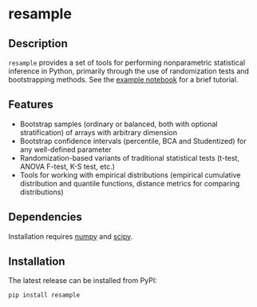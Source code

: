 # resample

Description
--------

`resample` provides a set of tools for performing nonparametric statistical inference in Python, primarily through the use of randomization tests and bootstrapping methods.  See the [example notebook](https://github.com/dsaxton/resample/blob/master/doc/resample.ipynb) for a brief tutorial.

Features
--------

* Bootstrap samples (ordinary or balanced, both with optional stratification) of arrays with arbitrary dimension 
* Bootstrap confidence intervals (percentile, BCA and Studentized) for any well-defined parameter
* Randomization-based variants of traditional statistical tests (t-test, ANOVA F-test, K-S test, etc.)
* Tools for working with empirical distributions (empirical cumulative distribution and quantile functions, distance metrics for comparing distributions)

Dependencies
------------

Installation requires [numpy](http://www.numpy.org/) and [scipy](https://www.scipy.org/).

Installation
------------

The latest release can be installed from PyPI:

    pip install resample

